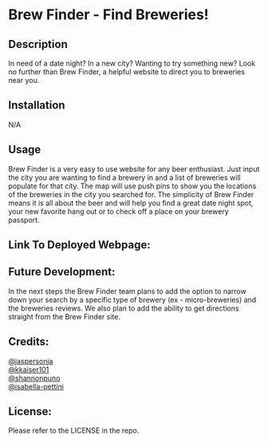 # Brew Finder - Find Breweries!

## Description

In need of a date night? In a new city? Wanting to try something new? Look no further than Brew Finder, a helpful website to direct you to breweries near you. 

## Installation

N/A

## Usage

Brew Finder is a very easy to use website for any beer enthusiast. Just input the city you are wanting to find a brewery in and a list of breweries will populate for that city. The map will use push pins to show you the locations of the breweries in the city you searched for. The simplicity of Brew Finder means it is all about the beer and will help you find a great date night spot, your new favorite hang out or to check off a place on your brewery passport. 


## Link To Deployed Webpage:


## Future Development:

In the next steps the Brew Finder team plans to add the option to narrow down your search by a specific type of brewery (ex - micro-breweries) and the breweries reviews. We also plan to add the ability to get directions straight from the Brew Finder site.

## Credits:

[@jaspersonja](https://github.com/jaspersonja) <br>
[@kkaiser101](https://github.com/kkaiser101) <br>
[@shannonpuno](https://github.com/shannonpuno) <br>
[@isabella-pettini](https://github.com/isabella-pettini) <br>

## License:
Please refer to the LICENSE in the repo.